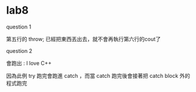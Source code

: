 # lab8
question 1

第五行的 throw; 已經把東西丟出去，就不會再執行第六行的cout了

question 2

會跑出 : I love C++

因為此例 try 跑完會跑進 catch ，而當 catch 跑完後會接著把 catch block 外的程式跑完
